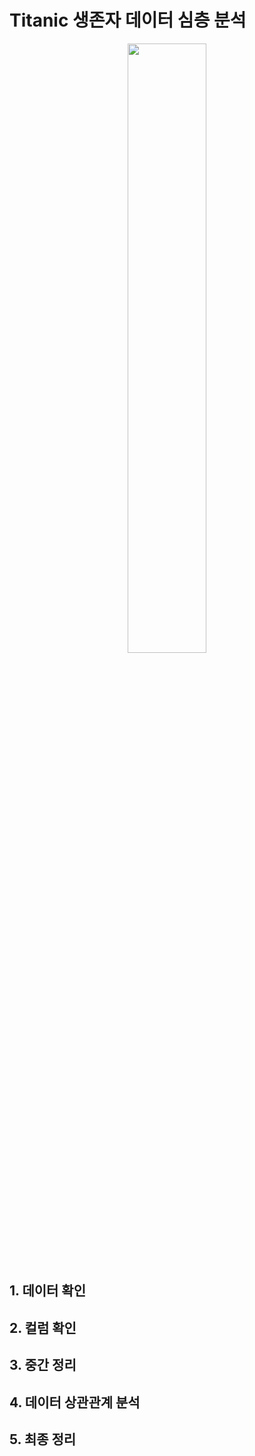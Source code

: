 # Titanic 생존자 데이터 심층 분석
<div align=center>
<img src= "https://user-images.githubusercontent.com/76522430/209479235-b689b2ab-9b1b-4be7-94a6-1fcb5bd89517.jpg" width=50% height=50%>
</div>

## 1. 데이터 확인
## 2. 컬럼 확인
## 3. 중간 정리
## 4. 데이터 상관관계 분석
## 5. 최종 정리 
